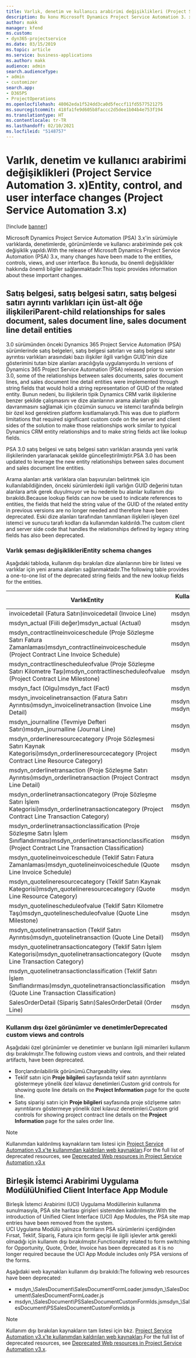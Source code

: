 ```yaml
---
title: Varlık, denetim ve kullanıcı arabirimi değişiklikleri (Project Service Automation 3. x)
description: Bu konu Microsoft Dynamics Project Service Automation 3. x'e yönelik çözüm değişiklikleri açıklamaktadır.
author: makk
manager: kfend
ms.custom:
- dyn365-projectservice
ms.date: 03/15/2019
ms.topic: article
ms.service: business-applications
ms.author: makk
audience: admin
search.audienceType:
- admin
- customizer
search.app:
- D365PS
- ProjectOperations
ms.openlocfilehash: 48062eda1f524dd3ca0d5feccf11fd5577521275
ms.sourcegitcommit: 418fa1fe9d605b8faccc2d5dee1b04b4e753f194
ms.translationtype: HT
ms.contentlocale: tr-TR
ms.lasthandoff: 02/10/2021
ms.locfileid: "5148757"
---
```

# <a name="entity-control-and-user-interface-changes-project-service-automation-3x"></a><span data-ttu-id="4a0e8-103">Varlık, denetim ve kullanıcı arabirimi değişiklikleri (Project Service Automation 3. x)</span><span class="sxs-lookup"><span data-stu-id="4a0e8-103">Entity, control, and user interface changes (Project Service Automation 3.x)</span></span>

[!include [banner](../../includes/psa-now-project-operations.md)]


<span data-ttu-id="4a0e8-104">Microsoft Dynamics Project Service Automation (PSA) 3.x'in sürümüyle varlıklarda, denetimlerde, görünümlerde ve kullanıcı arabiriminde pek çok değişiklik yapıldı.</span><span class="sxs-lookup"><span data-stu-id="4a0e8-104">With the release of Microsoft Dynamics Project Service Automation (PSA) 3.x, many changes have been made to the entities, controls, views, and user interface.</span></span> <span data-ttu-id="4a0e8-105">Bu konuda, bu önemli değişiklikler hakkında önemli bilgiler sağlanmaktadır:</span><span class="sxs-lookup"><span data-stu-id="4a0e8-105">This topic provides information about these important changes.</span></span>

## <a name="parent-child-relationships-for-sales-document-sales-document-line-sales-document-line-detail-entities"></a><span data-ttu-id="4a0e8-106">Satış belgesi, satış belgesi satırı, satış belgesi satırı ayrıntı varlıkları için üst-alt öğe ilişkileri</span><span class="sxs-lookup"><span data-stu-id="4a0e8-106">Parent-child relationships for sales document, sales document line, sales document line detail entities</span></span>
<span data-ttu-id="4a0e8-107">3.0 sürümünden önceki Dynamics 365 Project Service Automation (PSA) sürümlerinde satış belgeleri, satış belgesi satırları ve satış belgesi satır ayrıntısı varlıkları arasındaki bazı ilişkiler ilgili varlığın GUID'inin dize gösterimini tutan bize alanları aracılığıyla uygulanıyordu.</span><span class="sxs-lookup"><span data-stu-id="4a0e8-107">In versions of Dynamics 365 Project Service Automation (PSA) released prior to version 3.0, some of the relationships between sales documents, sales document lines, and sales document line detail entities were implemented through string fields that would hold a string representation of GUID of the related entity.</span></span> <span data-ttu-id="4a0e8-108">Bunun nedeni, bu ilişkilerin tipik Dynamics CRM varlık ilişkilerine benzer şekilde çalışmasını ve dize alanlarının arama alanları gibi davranmasını sağlamak için çözümün sunucu ve istemci tarafında belirgin bir özel kod gerektiren platform kısıtlamalarıydı.</span><span class="sxs-lookup"><span data-stu-id="4a0e8-108">This was due to platform limitations that required significant custom code on the server and client sides of the solution to make those relationships work similar to typical Dynamics CRM entity relationships and to make string fields act like lookup fields.</span></span>

<span data-ttu-id="4a0e8-109">PSA 3.0 satış belgesi ve satış belgesi satırı varlıkları arasında yeni varlık ilişkilerinden yararlanacak şekilde güncelleştirilmiştir.</span><span class="sxs-lookup"><span data-stu-id="4a0e8-109">PSA 3.0 has been updated to leverage the new entity relationships between sales document and sales document line entities.</span></span>

<span data-ttu-id="4a0e8-110">Arama alanları artık varlıklara olan başvuruları belirtmek için kullanılabildiğinden, önceki sürümlerdeki ilgili varlığın GUID değerini tutan alanlara artık gerek duyulmuyor ve bu nedenle bu alanlar kullanım dışı bırakıldı.</span><span class="sxs-lookup"><span data-stu-id="4a0e8-110">Because lookup fields can now be used to indicate references to entities, the fields that held the string value of the GUID of the related entity in previous versions are no longer needed and therefore have been deprecated.</span></span> <span data-ttu-id="4a0e8-111">Eski dize alanları tarafından tanımlanan ilişkileri işleyen özel istemci ve sunucu tarafı kodları da kullanımdan kaldırıldı.</span><span class="sxs-lookup"><span data-stu-id="4a0e8-111">The custom client and server side code that handles the relationships defined by legacy string fields has also been deprecated.</span></span>

### <a name="entity-schema-changes"></a><span data-ttu-id="4a0e8-112">Varlık şeması değişiklikleri</span><span class="sxs-lookup"><span data-stu-id="4a0e8-112">Entity schema changes</span></span>
<span data-ttu-id="4a0e8-113">Aşağıdaki tabloda, kullanım dışı bırakılan dize alanlarının bire bir listesi ve varlıklar için yeni arama alanları sağlanmaktadır.</span><span class="sxs-lookup"><span data-stu-id="4a0e8-113">The following table provides a one-to-one list of the deprecated string fields and the new lookup fields for the entities.</span></span> 

 <span data-ttu-id="4a0e8-114">Varlık</span><span class="sxs-lookup"><span data-stu-id="4a0e8-114">Entity</span></span> |   <span data-ttu-id="4a0e8-115">Kullanım dışı bırakılan alan (Dize)</span><span class="sxs-lookup"><span data-stu-id="4a0e8-115">Deprecated field (String)</span></span> | <span data-ttu-id="4a0e8-116">Yeni alan (Arama)</span><span class="sxs-lookup"><span data-stu-id="4a0e8-116">New field (Lookup)</span></span>
--- | --- | ---
<span data-ttu-id="4a0e8-117">invoicedetail (Fatura Satırı)</span><span class="sxs-lookup"><span data-stu-id="4a0e8-117">invoicedetail (Invoice Line)</span></span> |  <span data-ttu-id="4a0e8-118">msdyn_contractline</span><span class="sxs-lookup"><span data-stu-id="4a0e8-118">msdyn_contractline</span></span> |    <span data-ttu-id="4a0e8-119">msdyn_contractlineid</span><span class="sxs-lookup"><span data-stu-id="4a0e8-119">msdyn_contractlineid</span></span>
<span data-ttu-id="4a0e8-120">msdyn_actual (Fiili değer)</span><span class="sxs-lookup"><span data-stu-id="4a0e8-120">msdyn_actual (Actual)</span></span> | <span data-ttu-id="4a0e8-121">msdyn_salescontractline</span><span class="sxs-lookup"><span data-stu-id="4a0e8-121">msdyn_salescontractline</span></span> |   <span data-ttu-id="4a0e8-122">msdyn_salescontractlineid</span><span class="sxs-lookup"><span data-stu-id="4a0e8-122">msdyn_salescontractlineid</span></span>
<span data-ttu-id="4a0e8-123">msdyn_contractlineinvoiceschedule (Proje Sözleşme Satırı Fatura Zamanlaması)</span><span class="sxs-lookup"><span data-stu-id="4a0e8-123">msdyn_contractlineinvoiceschedule (Project Contract Line Invoice Schedule)</span></span> |    <span data-ttu-id="4a0e8-124">msdyn_contractline</span><span class="sxs-lookup"><span data-stu-id="4a0e8-124">msdyn_contractline</span></span> |    <span data-ttu-id="4a0e8-125">msdyn_contractlineid</span><span class="sxs-lookup"><span data-stu-id="4a0e8-125">msdyn_contractlineid</span></span>
<span data-ttu-id="4a0e8-126">msdyn_contractlinescheduleofvalue (Proje Sözleşme Satırı Kilometre Taşı)</span><span class="sxs-lookup"><span data-stu-id="4a0e8-126">msdyn_contractlinescheduleofvalue (Project Contract Line Milestone)</span></span> |   <span data-ttu-id="4a0e8-127">msdyn_contractline</span><span class="sxs-lookup"><span data-stu-id="4a0e8-127">msdyn_contractline</span></span> |    <span data-ttu-id="4a0e8-128">msdyn_contractlineid</span><span class="sxs-lookup"><span data-stu-id="4a0e8-128">msdyn_contractlineid</span></span>
<span data-ttu-id="4a0e8-129">msdyn_fact (Olgu)</span><span class="sxs-lookup"><span data-stu-id="4a0e8-129">msdyn_fact (Fact)</span></span> | <span data-ttu-id="4a0e8-130">msdyn_salescontractline</span><span class="sxs-lookup"><span data-stu-id="4a0e8-130">msdyn_salescontractline</span></span> |   <span data-ttu-id="4a0e8-131">msdyn_salescontractlineid</span><span class="sxs-lookup"><span data-stu-id="4a0e8-131">msdyn_salescontractlineid</span></span>
<span data-ttu-id="4a0e8-132">msdyn_invoicelinetransaction (Fatura Satırı Ayrıntısı)</span><span class="sxs-lookup"><span data-stu-id="4a0e8-132">msdyn_invoicelinetransaction (Invoice Line Detail)</span></span> | <span data-ttu-id="4a0e8-133">msdyn_invoiceline</span><span class="sxs-lookup"><span data-stu-id="4a0e8-133">msdyn_invoiceline</span></span> <br> <span data-ttu-id="4a0e8-134">msdyn_salescontractline</span><span class="sxs-lookup"><span data-stu-id="4a0e8-134">msdyn_salescontractline</span></span> | <span data-ttu-id="4a0e8-135">msdyn_invoicelineid</span><span class="sxs-lookup"><span data-stu-id="4a0e8-135">msdyn_invoicelineid</span></span> <br> <span data-ttu-id="4a0e8-136">msdyn_salescontractlineid</span><span class="sxs-lookup"><span data-stu-id="4a0e8-136">msdyn_salescontractlineid</span></span>
<span data-ttu-id="4a0e8-137">msdyn_journalline (Tevmiye Defteri Satırı)</span><span class="sxs-lookup"><span data-stu-id="4a0e8-137">msdyn_journalline (Journal Line)</span></span> |  <span data-ttu-id="4a0e8-138">msdyn_salescontractline</span><span class="sxs-lookup"><span data-stu-id="4a0e8-138">msdyn_salescontractline</span></span> |   <span data-ttu-id="4a0e8-139">msdyn_salescontractlineid</span><span class="sxs-lookup"><span data-stu-id="4a0e8-139">msdyn_salescontractlineid</span></span>
<span data-ttu-id="4a0e8-140">msdyn_orderlineresourcecategory (Proje Sözleşmesi Satırı Kaynak Kategorisi)</span><span class="sxs-lookup"><span data-stu-id="4a0e8-140">msdyn_orderlineresourcecategory (Project Contract Line Resource Category)</span></span> | <span data-ttu-id="4a0e8-141">msdyn_salescontractline</span><span class="sxs-lookup"><span data-stu-id="4a0e8-141">msdyn_salescontractline</span></span> |   <span data-ttu-id="4a0e8-142">msdyn_contractlineid</span><span class="sxs-lookup"><span data-stu-id="4a0e8-142">msdyn_contractlineid</span></span>
<span data-ttu-id="4a0e8-143">msdyn_orderlinetransaction (Proje Sözleşme Satırı Ayrıntısı)</span><span class="sxs-lookup"><span data-stu-id="4a0e8-143">msdyn_orderlinetransaction (Project Contract Line Detail)</span></span> | <span data-ttu-id="4a0e8-144">msdyn_salescontractline</span><span class="sxs-lookup"><span data-stu-id="4a0e8-144">msdyn_salescontractline</span></span> |   <span data-ttu-id="4a0e8-145">msdyn_salescontractlineid</span><span class="sxs-lookup"><span data-stu-id="4a0e8-145">msdyn_salescontractlineid</span></span>
<span data-ttu-id="4a0e8-146">msdyn_orderlinetransactioncategory (Proje Sözleşme Satırı İşlem Kategorisi)</span><span class="sxs-lookup"><span data-stu-id="4a0e8-146">msdyn_orderlinetransactioncategory (Project Contract Line Transaction Category)</span></span> |   <span data-ttu-id="4a0e8-147">msdyn_contractline</span><span class="sxs-lookup"><span data-stu-id="4a0e8-147">msdyn_contractline</span></span> |    <span data-ttu-id="4a0e8-148">msdyn_contractlineid</span><span class="sxs-lookup"><span data-stu-id="4a0e8-148">msdyn_contractlineid</span></span>
<span data-ttu-id="4a0e8-149">msdyn_orderlinetransactionclassification (Proje Sözleşme Satırı İşlem Sınıflandırması)</span><span class="sxs-lookup"><span data-stu-id="4a0e8-149">msdyn_orderlinetransactionclassification (Project Contract Line Transaction Classification)</span></span> |   <span data-ttu-id="4a0e8-150">msdyn_contractline</span><span class="sxs-lookup"><span data-stu-id="4a0e8-150">msdyn_contractline</span></span> |    <span data-ttu-id="4a0e8-151">msdyn_contractlineid</span><span class="sxs-lookup"><span data-stu-id="4a0e8-151">msdyn_contractlineid</span></span>
<span data-ttu-id="4a0e8-152">msdyn_quotelineinvoiceschedule (Teklif Satırı Fatura Zamanlaması)</span><span class="sxs-lookup"><span data-stu-id="4a0e8-152">msdyn_quotelineinvoiceschedule (Quote Line Invoice Schedule)</span></span> |  <span data-ttu-id="4a0e8-153">msdyn_quoteline</span><span class="sxs-lookup"><span data-stu-id="4a0e8-153">msdyn_quoteline</span></span> |   <span data-ttu-id="4a0e8-154">msdyn_quotelineid</span><span class="sxs-lookup"><span data-stu-id="4a0e8-154">msdyn_quotelineid</span></span>
<span data-ttu-id="4a0e8-155">msdyn_quotelineresourcecategory (Teklif Satırı Kaynak Kategorisi)</span><span class="sxs-lookup"><span data-stu-id="4a0e8-155">msdyn_quotelineresourcecategory (Quote Line Resource Category)</span></span> |    <span data-ttu-id="4a0e8-156">msdyn_quoteline</span><span class="sxs-lookup"><span data-stu-id="4a0e8-156">msdyn_quoteline</span></span> |   <span data-ttu-id="4a0e8-157">msdyn_quotelineid</span><span class="sxs-lookup"><span data-stu-id="4a0e8-157">msdyn_quotelineid</span></span>
<span data-ttu-id="4a0e8-158">msdyn_quotelinescheduleofvalue (Teklif Satırı Kilometre Taşı)</span><span class="sxs-lookup"><span data-stu-id="4a0e8-158">msdyn_quotelinescheduleofvalue (Quote Line Milestone)</span></span> | <span data-ttu-id="4a0e8-159">msdyn_quoteline</span><span class="sxs-lookup"><span data-stu-id="4a0e8-159">msdyn_quoteline</span></span> |   <span data-ttu-id="4a0e8-160">msdyn_quotelineid</span><span class="sxs-lookup"><span data-stu-id="4a0e8-160">msdyn_quotelineid</span></span>
<span data-ttu-id="4a0e8-161">msdyn_quotelinetransaction (Teklif Satırı Ayrıntısı)</span><span class="sxs-lookup"><span data-stu-id="4a0e8-161">msdyn_quotelinetransaction (Quote Line Detail)</span></span> |    <span data-ttu-id="4a0e8-162">msdyn_quoteline</span><span class="sxs-lookup"><span data-stu-id="4a0e8-162">msdyn_quoteline</span></span> |   <span data-ttu-id="4a0e8-163">msdyn_quotelineid</span><span class="sxs-lookup"><span data-stu-id="4a0e8-163">msdyn_quotelineid</span></span>
<span data-ttu-id="4a0e8-164">msdyn_quotelinetransactioncategory (Teklif Satırı İşlem Kategorisi)</span><span class="sxs-lookup"><span data-stu-id="4a0e8-164">msdyn_quotelinetransactioncategory (Quote Line Transaction Category)</span></span> |  <span data-ttu-id="4a0e8-165">msdyn_quoteline</span><span class="sxs-lookup"><span data-stu-id="4a0e8-165">msdyn_quoteline</span></span> |   <span data-ttu-id="4a0e8-166">msdyn_quotelineid</span><span class="sxs-lookup"><span data-stu-id="4a0e8-166">msdyn_quotelineid</span></span>
<span data-ttu-id="4a0e8-167">msdyn_quotelinetransactionclassification (Teklif Satırı İşlem Sınıflandırması)</span><span class="sxs-lookup"><span data-stu-id="4a0e8-167">msdyn_quotelinetransactionclassification (Quote Line Transaction Classification)</span></span> |  <span data-ttu-id="4a0e8-168">msdyn_quoteline</span><span class="sxs-lookup"><span data-stu-id="4a0e8-168">msdyn_quoteline</span></span> |   <span data-ttu-id="4a0e8-169">msdyn_quotelineid</span><span class="sxs-lookup"><span data-stu-id="4a0e8-169">msdyn_quotelineid</span></span>
<span data-ttu-id="4a0e8-170">SalesOrderDetail (Sipariş Satırı)</span><span class="sxs-lookup"><span data-stu-id="4a0e8-170">SalesOrderDetail (Order Line)</span></span> | <span data-ttu-id="4a0e8-171">msdyn_quotelineid</span><span class="sxs-lookup"><span data-stu-id="4a0e8-171">msdyn_quotelineid</span></span> | <span data-ttu-id="4a0e8-172">msdyn_quoteline</span><span class="sxs-lookup"><span data-stu-id="4a0e8-172">msdyn_quoteline</span></span> 

### <a name="deprecated-custom-views-and-controls"></a><span data-ttu-id="4a0e8-173">Kullanım dışı özel görünümler ve denetimler</span><span class="sxs-lookup"><span data-stu-id="4a0e8-173">Deprecated custom views and controls</span></span>
<span data-ttu-id="4a0e8-174">Aşağıdaki özel görünümler ve denetimler ve bunların ilgili mimarileri kullanım dışı bırakılmıştır.</span><span class="sxs-lookup"><span data-stu-id="4a0e8-174">The following custom views and controls, and their related artifacts, have been deprecated.</span></span>

- <span data-ttu-id="4a0e8-175">Borçlandırılabilirlik görünümü.</span><span class="sxs-lookup"><span data-stu-id="4a0e8-175">Chargeability view.</span></span>
- <span data-ttu-id="4a0e8-176">Teklif satırı için **Proje bilgileri** sayfasında teklif satırı ayrıntılarını göstermeye yönelik özel kılavuz denetimleri.</span><span class="sxs-lookup"><span data-stu-id="4a0e8-176">Custom grid controls for showing quote line details on the **Project Information** page for the quote line.</span></span>
- <span data-ttu-id="4a0e8-177">Satış siparişi satırı için **Proje bilgileri** sayfasında proje sözlşeme satırı ayrıntılarını göstermeye yönelik özel kılavuz denetimleri.</span><span class="sxs-lookup"><span data-stu-id="4a0e8-177">Custom grid controls for showing project contract line details on the **Project Information** page for the sales order line.</span></span>

> [!NOTE]
> <span data-ttu-id="4a0e8-178">Kullanımdan kaldırılmış kaynakların tam listesi için [Project Service Automation v3.x'te kullanımdan kaldırılan web kaynakları](../developer-guides/web-resources-deprecated-v3.x.md).</span><span class="sxs-lookup"><span data-stu-id="4a0e8-178">For the full list of deprecated resources, see [Deprecated Web resources in Project Service Automation v3.x](../developer-guides/web-resources-deprecated-v3.x.md)</span></span>

## <a name="unified-client-interface-app-module"></a><span data-ttu-id="4a0e8-179">Birleşik İstemci Arabirimi Uygulama Modülü</span><span class="sxs-lookup"><span data-stu-id="4a0e8-179">Unified Client Interface App Module</span></span>
<span data-ttu-id="4a0e8-180">Birleşik İstemci Arabirimi (UCI) Uygulama Modüllerinin kullanıma sunulmasıyla, PSA site haritası girişleri sistemden kaldırılmıştır.</span><span class="sxs-lookup"><span data-stu-id="4a0e8-180">With the introduction of Unified Client Interface (UCI) App Modules, the PSA site map entries have been removed from the system.</span></span>  
<span data-ttu-id="4a0e8-181">UCI Uygulama Modülü yalnızca formların PSA sürümlerini içerdiğinden Fırsat, Teklif, Sipariş, Fatura için form geçişi ile ilgili işlevler artık gerekli olmadığı için kullanım dışı bırakılmıştır.</span><span class="sxs-lookup"><span data-stu-id="4a0e8-181">Functionality related to form switching for Opportunity, Quote, Order, Invoice has been deprecated as it is no longer required because the UCI App Module includes only PSA versions of the forms.</span></span>  

<span data-ttu-id="4a0e8-182">Aşağıdaki web kaynakları kullanım dışı bırakıldı:</span><span class="sxs-lookup"><span data-stu-id="4a0e8-182">The following web resources have been deprecated:</span></span>

- <span data-ttu-id="4a0e8-183">msdyn_\SalesDocument\SalesDocumentFormLoader.js</span><span class="sxs-lookup"><span data-stu-id="4a0e8-183">msdyn_\SalesDocument\SalesDocumentFormLoader.js</span></span>
- <span data-ttu-id="4a0e8-184">msdyn_\SalesDocument\PSSalesDocumentCustomFormIds.js</span><span class="sxs-lookup"><span data-stu-id="4a0e8-184">msdyn_\SalesDocument\PSSalesDocumentCustomFormIds.js</span></span>

> [!NOTE]
> <span data-ttu-id="4a0e8-185">Kullanım dışı bırakılan kaynakların tam listesi için bkz. [Project Service Automation v3.x'te kullanımdan kaldırılan web kaynakları](../developer-guides/web-resources-deprecated-v3.x.md).</span><span class="sxs-lookup"><span data-stu-id="4a0e8-185">For the full list of deprecated resources, see [Deprecated Web resources in Project Service Automation v3.x](../developer-guides/web-resources-deprecated-v3.x.md).</span></span>


